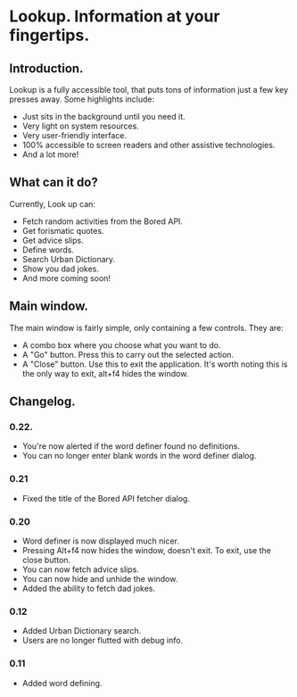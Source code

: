 # Lookup. Information at your fingertips.

## Introduction.

Lookup is a fully accessible tool, that puts tons of information just a few key presses away. Some highlights include:

* Just sits in the background until you need it.
* Very light on system resources.
* Very user-friendly interface.
* 100% accessible to screen readers and other assistive technologies.
* And a lot more!

## What can it do?

Currently, Look up can:

* Fetch random activities from the Bored API.
* Get forismatic quotes.
* Get advice slips.
* Define words.
* Search Urban Dictionary.
* Show you dad jokes.
* And more coming soon!

## Main window.

The main window is fairly simple, only containing a few controls. They are:

* A combo box where you choose what you want to do.
* A "Go" button. Press this to carry out the selected action.
* A "Close" button. Use this to exit the application. It's worth noting this is the only way to exit, alt+f4 hides the window.

## Changelog.

### 0.22.

* You're now alerted if the word definer found no definitions.
* You can no longer enter blank words in the word definer dialog.

### 0.21

* Fixed the title of the Bored API fetcher dialog.

### 0.20

* Word definer is now displayed much nicer.
* Pressing Alt+f4 now hides the window, doesn't exit. To exit, use the close button.
* You can now fetch advice slips.
* You can now hide and unhide the window.
* Added the ability to fetch dad jokes.

### 0.12

* Added Urban Dictionary search.
* Users are no longer flutted with debug info.

### 0.11

* Added word defining.

